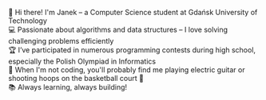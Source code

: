 👋 Hi there! I'm Janek – a Computer Science student at Gdańsk University of Technology<br/>
💻 Passionate about algorithms and data structures – I love solving challenging problems efficiently<br/>
🏆 I’ve participated in numerous programming contests during high school, especially the Polish Olympiad in Informatics<br/>
🎸 When I'm not coding, you'll probably find me playing electric guitar or shooting hoops on the basketball court 🏀<br/>
📚 Always learning, always building!

